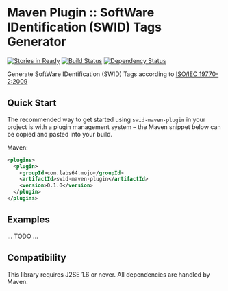 # Maven Plugin :: SoftWare IDentification (SWID) Tags Generator

[![Stories in Ready](https://badge.waffle.io/Labs64/swid-maven-plugin.svg?label=ready&title=Ready)](http://waffle.io/Labs64/swid-maven-plugin)
[![Build Status](https://travis-ci.org/Labs64/swid-maven-plugin.svg)](https://travis-ci.org/Labs64/swid-maven-plugin)
[![Dependency Status](https://www.versioneye.com/user/projects/54a1b8d614969a371200003d/badge.svg?style=flat)](https://www.versioneye.com/user/projects/54a1b8d614969a371200003d)

Generate SoftWare IDentification (SWID) Tags according to [ISO/IEC 19770-2:2009](http://www.iso.org/iso/home/store/catalogue_tc/catalogue_detail.htm?csnumber=53670)

## Quick Start

The recommended way to get started using `swid-maven-plugin` in your project is with a plugin management system – the Maven snippet below can be copied and pasted into your build.

Maven:
```xml
<plugins>
  <plugin>
    <groupId>com.labs64.mojo</groupId>
    <artifactId>swid-maven-plugin</artifactId>
    <version>0.1.0</version>
  </plugin>
</plugins>
```

## Examples

... TODO ...

## Compatibility

This library requires J2SE 1.6 or never. All dependencies are handled by Maven.
